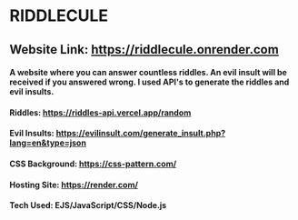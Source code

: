 # RIDDLECULE
## Website Link: https://riddlecule.onrender.com
#### A website where you can answer countless riddles. An evil insult will be received if you answered wrong. I used API's to generate the riddles and evil insults.
#### Riddles: https://riddles-api.vercel.app/random
#### Evil Insults: https://evilinsult.com/generate_insult.php?lang=en&type=json
#### CSS Background: https://css-pattern.com/
#### Hosting Site: https://render.com/

#### Tech Used: EJS/JavaScript/CSS/Node.js
